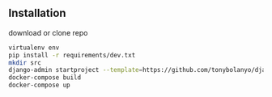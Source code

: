 ## Installation

download or clone repo

```bash
virtualenv env
pip install -r requirements/dev.txt
mkdir src
django-admin startproject --template=https://github.com/tonybolanyo/django-project-template/archive/develop.zip --extension=py <project_name> src
docker-compose build
docker-compose up
```